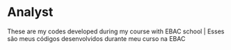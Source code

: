 # Analyst
These are my codes developed during my course with EBAC school | Esses são meus códigos desenvolvidos durante meu curso na EBAC
